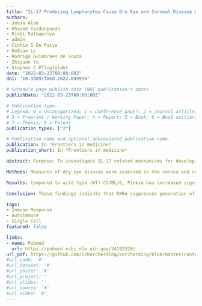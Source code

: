 ```yaml
---
title: "IL-17 Producing Lymphocytes Cause Dry Eye and Corneal Disease With Aging in RXRα Mutant Mouse"
authors:
- Jehan Alam
- Ghasem Yazdanpanah
- Rinki Ratnapriya
- admin
- Cintia S De Paiva
- DeQuan Li
- Rodrigo Guimaraes de Souza
- Zhiyuan Yu
- Stephen C Pflugfelder
date: "2022-03-23T00:00:00Z"
doi: "10.3389/fmed.2022.849990"

# Schedule page publish date (NOT publication's date).
publishDate: "2022-03-23T00:00:00Z"

# Publication type.
# Legend: 0 = Uncategorized; 1 = Conference paper; 2 = Journal article;
# 3 = Preprint / Working Paper; 4 = Report; 5 = Book; 6 = Book section;
# 7 = Thesis; 8 = Patent
publication_types: ["2"]

# Publication name and optional abbreviated publication name.
publication: In *Frontiers in medicine*
publication_short: In *Frontiers in medicine*

abstract: Purpose: To investigate IL-17 related mechanisms for developing dry eye disease in the Pinkie mouse strain with a loss of function RXRα mutation.

Methods: Measures of dry eye disease were assessed in the cornea and conjunctiva. Expression profiling was performed by single-cell RNA sequencing (scRNA-seq) to compare gene expression in conjunctival immune cells. Conjunctival immune cells were immunophenotyped by flow cytometry and confocal microscopy. The activity of RXRα ligand 9-cis retinoic acid (RA) was evaluated in cultured monocytes and γδ T cells.

Results: Compared to wild type (WT) C57BL/6, Pinkie has increased signs of dry eye disease, including decreased tear volume, corneal barrier disruption, corneal/conjunctival cornification and goblet cell loss, and corneal vascularization, opacification, and ulceration with aging. ScRNA-seq of conjunctival immune cells identified γδ T cells as the predominant IL-17 expressing population in both strains and there is a 4-fold increased percentage of γδ T cells in Pinkie. Compared to WT, IL-17a, and IL-17f significantly increased in Pinkie with conventional T cells and γδ T cells as the major producers. Flow cytometry revealed an increased number of IL-17+ γδ T cells in Pinkie. Tear concentration of the IL-17 inducer IL-23 is significantly higher in Pinkie. 9-cis RA treatment suppresses stimulated IL-17 production by γδ T and stimulatory activity of monocyte supernatant on γδ T cell IL-17 production. Compared to WT bone marrow chimeras, Pinkie chimeras have increased IL-17+ γδ T cells in the conjunctiva after desiccating stress and anti-IL-17 treatment suppresses dry eye induced corneal MMP-9 production/activity and conjunctival goblet cell loss.

Conclusion: These findings indicate that RXRα suppresses generation of dry eye disease-inducing IL-17 producing lymphocytes s in the conjunctiva and identifies RXRα as a potential therapeutic target in dry eye.

tags:
- Immune Response
- Autoimmune
- Single-Cell
featured: false

links:
- name: Pubmed
  url: https://pubmed.ncbi.nlm.nih.gov/34192529/
url_pdf: https://github.com/ncborcherding/borcherding/blob/master/content/publication/alam2022IL17/alam2022IL17.pdf
#url_code: '#'
#url_dataset: '#'
#url_poster: '#'
#url_project: ''
#url_slides: ''
#url_source: '#'
#url_video: '#'
---
```


